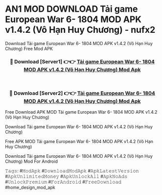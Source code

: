 # AN1 MOD DOWNLOAD Tải game European War 6- 1804 MOD APK v1.4.2 (Vô Hạn Huy Chương) - nufx2
Download Tải game European War 6- 1804 MOD APK v1.4.2 (Vô Hạn Huy Chương) Free Mod APK

<div align="center">
<h3>🔴 Download [Server1] 👉👉 <a href="https://apk-comot.site?title=Tải_game_European_War_6-_1804_MOD_APK_v1.4.2_(Vô_Hạn_Huy_Chương)">Tải game European War 6- 1804 MOD APK v1.4.2 (Vô Hạn Huy Chương) Mod Apk</a></h3><br>

<h3>🔴 Download [Server2] 👉👉 <a href="https://apk-comot.site?title=Tải_game_European_War_6-_1804_MOD_APK_v1.4.2_(Vô_Hạn_Huy_Chương)">Tải game European War 6- 1804 MOD APK v1.4.2 (Vô Hạn Huy Chương) Mod Apk</a></h3>
</div>


Free Download APK MOD Tải game European War 6- 1804 MOD APK v1.4.2 (Vô Hạn Huy Chương)

Download Tải game European War 6- 1804 MOD APK v1.4.2 (Vô Hạn Huy Chương) 

Free APK MOD Tải game European War 6- 1804 MOD APK v1.4.2 (Vô Hạn Huy Chương) 

Download Tải game European War 6- 1804 MOD APK v1.4.2 (Vô Hạn Huy Chương) Mod For Android

𝚃𝚊𝚐𝚜: #𝙼𝚘𝚍𝙰𝚙𝚔 #𝙳𝚘𝚠𝚗𝚕𝚘𝚊𝚍𝙼𝚘𝚍𝙰𝚙𝚔 #𝙰𝚙𝚔𝙻𝚊𝚝𝚎𝚜𝚝𝚅𝚎𝚛𝚜𝚒𝚘𝚗 #𝙰𝚙𝚔𝚄𝚗𝚕𝚒𝚖𝚒𝚝𝚎𝚍𝙼𝚘𝚗𝚎𝚢 #𝙰𝚙𝚔𝚄𝚗𝚕𝚘𝚌𝚔𝙰𝚕𝚕 #𝙰𝚙𝚔𝙽𝚘𝙰𝚍𝚜 #𝚄𝚗𝚕𝚘𝚌𝚔𝙿𝚛𝚎𝚖𝚒𝚞𝚖 #𝙵𝚘𝚛𝙰𝚗𝚍𝚛𝚘𝚒𝚍 #𝙵𝚛𝚎𝚎𝙳𝚘𝚠𝚗𝚕𝚘𝚊𝚍 #home_design_mod_apk
